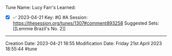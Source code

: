 Tune Name: Lucy Farr's
Learned: 
- [x]  ✅ 2023-04-21
Key: #G #A
Session: https://thesession.org/tunes/1307#comment893258
Suggested Sets: [[Lemmie Brazil's No. 2]]

---
Creation Date: 2023-04-21 18:55
Modification Date: Friday 21st April 2023 18:55:44
#tune
